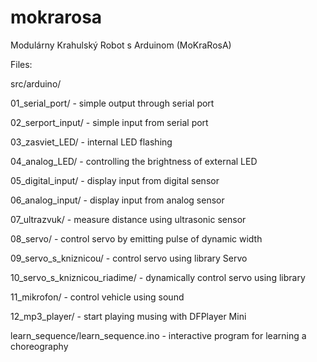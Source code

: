 # mokrarosa
Modulárny Krahulský Robot s Arduinom (MoKraRosA)

Files:

src/arduino/


   01_serial_port/  - simple output through serial port
   
   02_serport_input/  - simple input from serial port 
   
   03_zasviet_LED/  - internal LED flashing
   
   04_analog_LED/ - controlling the brightness of external LED
   
   05_digital_input/  - display input from digital sensor
      
   06_analog_input/  - display input from analog sensor
   
   07_ultrazvuk/  - measure distance using ultrasonic sensor
   
   08_servo/ - control servo by emitting pulse of dynamic width 
   
   09_servo_s_kniznicou/  - control servo using library Servo
   
   10_servo_s_kniznicou_riadime/  - dynamically control servo using library
   
   11_mikrofon/  - control vehicle using sound 
   
   12_mp3_player/  - start playing musing with DFPlayer Mini
   
   learn_sequence/learn_sequence.ino  - interactive program for learning a choreography 
